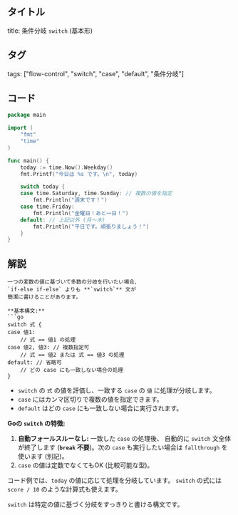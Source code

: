 ## タイトル
title: 条件分岐 `switch` (基本形)

## タグ
tags: ["flow-control", "switch", "case", "default", "条件分岐"]

## コード
```go
package main

import (
	"fmt"
	"time"
)

func main() {
	today := time.Now().Weekday()
	fmt.Printf("今日は %s です。\n", today)

	switch today {
	case time.Saturday, time.Sunday: // 複数の値を指定
		fmt.Println("週末です！")
	case time.Friday:
		fmt.Println("金曜日！あと一日！")
	default: // 上記以外 (月〜木)
		fmt.Println("平日です。頑張りましょう！")
	}
}
```

## 解説
```text
一つの変数の値に基づいて多数の分岐を行いたい場合、
`if-else if-else` よりも **`switch`** 文が
簡潔に書けることがあります。

**基本構文:**
```go
switch 式 {
case 値1:
    // 式 == 値1 の処理
case 値2, 値3: // 複数指定可
    // 式 == 値2 または 式 == 値3 の処理
default: // 省略可
    // どの case にも一致しない場合の処理
}
```
*   `switch` の `式` の値を評価し、一致する `case` の
    `値` に処理が分岐します。
*   `case` にはカンマ区切りで複数の値を指定できます。
*   `default` はどの `case` にも一致しない場合に実行されます。

**Goの `switch` の特徴:**
1.  **自動フォールスルーなし:** 一致した `case` の処理後、
    自動的に `switch` 文全体が終了します
    (**`break` 不要**)。次の `case` も実行したい場合は
    `fallthrough` を使います (別記)。
2.  `case` の値は定数でなくてもOK (比較可能な型)。

コード例では、`today` の値に応じて処理を分岐しています。
`switch` の式には `score / 10` のような計算式も使えます。

`switch` は特定の値に基づく分岐をすっきりと書ける構文です。